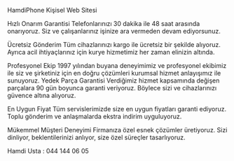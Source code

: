 HamdiPhone Kişisel Web Sitesi

Hızlı Onarım Garantisi Telefonlarınızı 30 dakika ile 48 saat arasında onarıyoruz. 
Siz ve çalışanlarınız işinize ara vermeden devam ediyorsunuz.

Ücretsiz Gönderim Tüm cihazlarınızı kargo ile ücretsiz bir şekilde alıyoruz. 
Ayrıca acil ihtiyaçlarınız için kurye hizmetimiz her zaman elinizin altında.

Profesyonel Ekip 1997 yılından buyana deneyimimiz ve profesyonel ekibimiz ile siz ve şirketiniz için en doğru çözümleri kurumsal hizmet anlayışımız ile sunuyoruz. 
Yedek Parça Garantisi Verdiğimiz hizmet kapsamında değişen parçalara 90 gün boyunca garanti veriyoruz. 
Böylece sizi ve cihazlarınızı güvence altına alıyoruz.

En Uygun Fiyat Tüm servislerimizde size en uygun fiyatları garanti ediyoruz. 
Toplu gönderim ve anlaşmalarda ekstra indirim uyguluyoruz.

Mükemmel Müşteri Deneyimi Firmanıza özel esnek çözümler üretiyoruz. 
Sizi dinliyor, beklentilerinizi anlıyor, size özel süreçler tasarlıyoruz.

Hamdi Usta : 044 144 06 05
